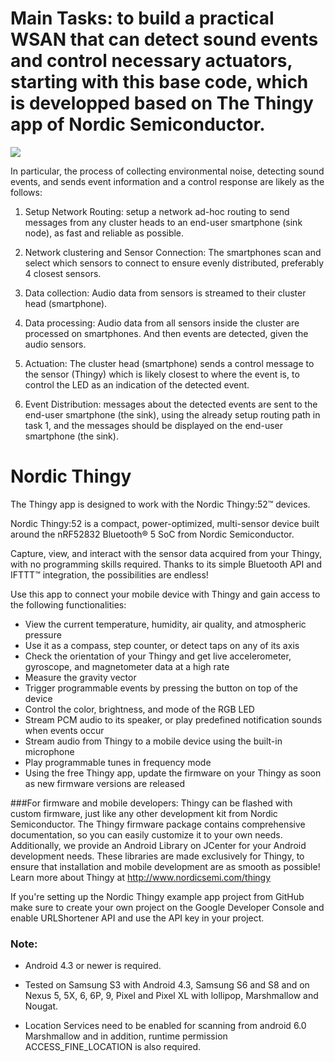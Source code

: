 # Main Tasks: to build a practical WSAN that can detect sound events and control necessary actuators, starting with this base code, which is developped based on The Thingy app of Nordic Semiconductor.

![](https://github.com/levietduc/CPS_WSAN_2020/blob/master/CPSWSANProject.png)

In particular, the process of collecting environmental noise, detecting sound events, and sends event information and a control response are likely as the follows:

1. Setup Network Routing:  setup a network ad-hoc routing to send messages from any cluster heads to an end-user smartphone (sink node), as fast and reliable as possible.

2. Network clustering and Sensor Connection: The smartphones scan and select which sensors to connect to ensure evenly distributed, preferably 4 closest sensors.

3. Data collection: Audio data from sensors is streamed to their cluster head (smartphone).

4. Data processing: Audio data from all sensors inside the cluster are processed on smartphones. And then events are detected, given the audio sensors.

5. Actuation: The cluster head (smartphone) sends a control message to the sensor (Thingy) which is likely closest to where the event is, to control the LED as an indication of the detected event.

6. Event Distribution: messages about the detected events are sent to the end-user smartphone (the sink), using the already setup routing path in task 1, and the messages should be displayed on the end-user smartphone (the sink).

# Nordic Thingy
The Thingy app is designed to work with the Nordic Thingy:52™ devices.

Nordic Thingy:52 is a compact, power-optimized, multi-sensor device built around the nRF52832 Bluetooth® 5 SoC from Nordic Semiconductor.

Capture, view, and interact with the sensor data acquired from your Thingy, with no programming skills required. 
Thanks to its simple Bluetooth API and IFTTT™ integration, the possibilities are endless! 

Use this app to connect your mobile device with Thingy and gain access to the following functionalities:
* View the current temperature, humidity, air quality, and atmospheric pressure
* Use it as a compass, step counter, or detect taps on any of its axis
* Check the orientation of your Thingy and get live accelerometer, gyroscope, and magnetometer data at a high rate
* Measure the gravity vector
* Trigger programmable events by pressing the button on top of the device
* Control the color, brightness, and mode of the RGB LED
* Stream PCM audio to its speaker, or play predefined notification sounds when events occur
* Stream audio from Thingy to a mobile device using the built-in microphone
* Play programmable tunes in frequency mode
* Using the free Thingy app, update the firmware on your Thingy as soon as new firmware versions are released

###For firmware and mobile developers:
Thingy can be flashed with custom firmware, just like any other development kit from Nordic Semiconductor. 
The Thingy firmware package contains comprehensive documentation, so you can easily customize it to your own needs.
Additionally, we provide an Android Library on JCenter for your Android development needs. 
These libraries are made exclusively for Thingy, to ensure that installation and mobile development are as smooth as possible!
Learn more about Thingy at http://www.nordicsemi.com/thingy

If you're setting up the Nordic Thingy example app project from GitHub make sure to create your own 
project on the Google Developer Console and enable URLShortener API and use the API key in your project.

### Note:

* Android 4.3 or newer is required.

* Tested on Samsung S3 with Android 4.3, Samsung S6 and S8 and on Nexus 5, 5X, 6, 6P, 9, Pixel and 
Pixel XL with lollipop, Marshmallow and Nougat.

* Location Services need to be enabled for scanning from android 6.0 Marshmallow and in addition, 
runtime permission ACCESS_FINE_LOCATION is also required.
